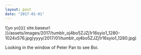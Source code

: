 ```yaml
---
layout: post
date: "2017-01-01"
---
```


![yo yo]({{ site.baseurl }}/assets/images/2017/tumblr_oj4bo5ZJZj1r16syio1_1280-1024x576.jpg)yyyy/2017/01/tumblr_oj4bo5ZJZj1r16syio1_1280.jpg)

Looking in the window of Peter Pan to see Boi.
